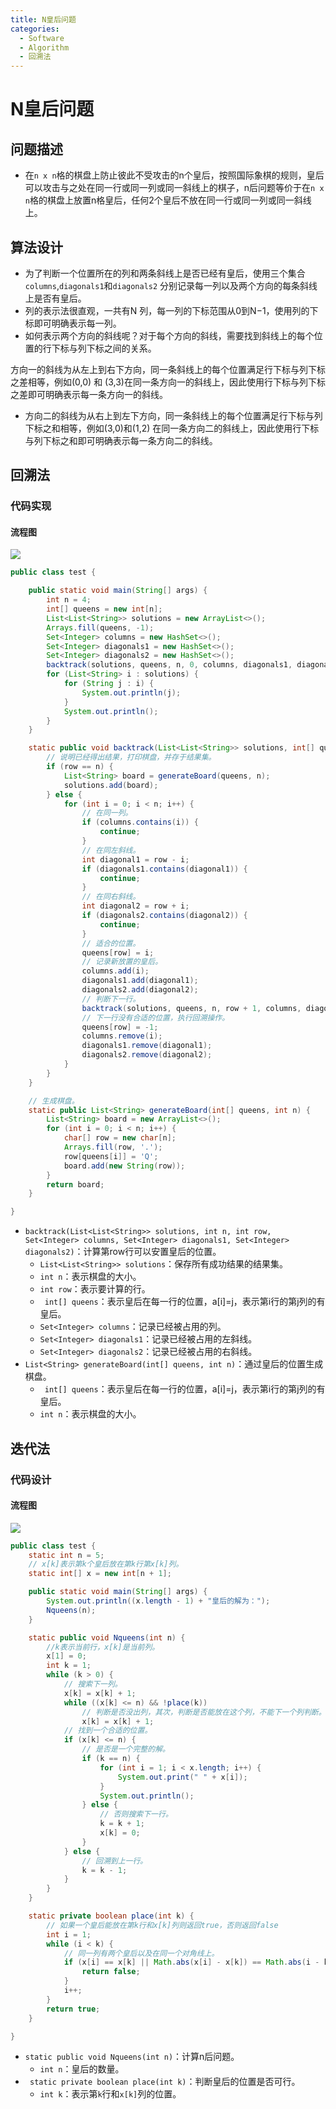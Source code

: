 ```yaml
---
title: N皇后问题
categories:
  - Software
  - Algorithm
  - 回溯法
---
```

# N皇后问题

## 问题描述

- 在`n x n`格的棋盘上防止彼此不受攻击的n个皇后，按照国际象棋的规则，皇后可以攻击与之处在同一行或同一列或同一斜线上的棋子，n后问题等价于在`n x n`格的棋盘上放置n格皇后，任何2个皇后不放在同一行或同一列或同一斜线上。

## 算法设计

- 为了判断一个位置所在的列和两条斜线上是否已经有皇后，使用三个集合`columns`,`diagonals1`和`diagonals2` 分别记录每一列以及两个方向的每条斜线上是否有皇后。
- 列的表示法很直观，一共有N 列，每一列的下标范围从0到N−1，使用列的下标即可明确表示每一列。
- 如何表示两个方向的斜线呢？对于每个方向的斜线，需要找到斜线上的每个位置的行下标与列下标之间的关系。

方向一的斜线为从左上到右下方向，同一条斜线上的每个位置满足行下标与列下标之差相等，例如(0,0) 和 (3,3)在同一条方向一的斜线上，因此使用行下标与列下标之差即可明确表示每一条方向一的斜线。
- 方向二的斜线为从右上到左下方向，同一条斜线上的每个位置满足行下标与列下标之和相等，例如(3,0)和(1,2) 在同一条方向二的斜线上，因此使用行下标与列下标之和即可明确表示每一条方向二的斜线。

## 回溯法

### 代码实现

#### 流程图

![](https://raw.githubusercontent.com/LuShan123888/Files/main/Pictures/2020-12-21-Flowchart-8545082.png)

```java
public class test {

    public static void main(String[] args) {
        int n = 4;
        int[] queens = new int[n];
        List<List<String>> solutions = new ArrayList<>();
        Arrays.fill(queens, -1);
        Set<Integer> columns = new HashSet<>();
        Set<Integer> diagonals1 = new HashSet<>();
        Set<Integer> diagonals2 = new HashSet<>();
        backtrack(solutions, queens, n, 0, columns, diagonals1, diagonals2);
        for (List<String> i : solutions) {
            for (String j : i) {
                System.out.println(j);
            }
            System.out.println();
        }
    }

    static public void backtrack(List<List<String>> solutions, int[] queens, int n, int row, Set<Integer> columns, Set<Integer> diagonals1, Set<Integer> diagonals2) {
        // 说明已经得出结果，打印棋盘，并存于结果集。
        if (row == n) {
            List<String> board = generateBoard(queens, n);
            solutions.add(board);
        } else {
            for (int i = 0; i < n; i++) {
                // 在同一列。
                if (columns.contains(i)) {
                    continue;
                }
                // 在同左斜线。
                int diagonal1 = row - i;
                if (diagonals1.contains(diagonal1)) {
                    continue;
                }
                // 在同右斜线。
                int diagonal2 = row + i;
                if (diagonals2.contains(diagonal2)) {
                    continue;
                }
                // 适合的位置。
                queens[row] = i;
                // 记录新放置的皇后。
                columns.add(i);
                diagonals1.add(diagonal1);
                diagonals2.add(diagonal2);
                // 判断下一行。
                backtrack(solutions, queens, n, row + 1, columns, diagonals1, diagonals2);
                // 下一行没有合适的位置，执行回溯操作。
                queens[row] = -1;
                columns.remove(i);
                diagonals1.remove(diagonal1);
                diagonals2.remove(diagonal2);
            }
        }
    }

    // 生成棋盘。
    static public List<String> generateBoard(int[] queens, int n) {
        List<String> board = new ArrayList<>();
        for (int i = 0; i < n; i++) {
            char[] row = new char[n];
            Arrays.fill(row, '.');
            row[queens[i]] = 'Q';
            board.add(new String(row));
        }
        return board;
    }

}
```

- `backtrack(List<List<String>> solutions, int n, int row, Set<Integer> columns, Set<Integer> diagonals1, Set<Integer> diagonals2)`：计算第row行可以安置皇后的位置。
    - `List<List<String>> solutions`：保存所有成功结果的结果集。
    - `int n`：表示棋盘的大小。
    - `int row`：表示要计算的行。
    - ` int[] queens`：表示皇后在每一行的位置，a[i]=j，表示第i行的第j列的有皇后。
    - `Set<Integer> columns`：记录已经被占用的列。
    - `Set<Integer> diagonals1`：记录已经被占用的左斜线。
    - `Set<Integer> diagonals2`：记录已经被占用的右斜线。
- `List<String> generateBoard(int[] queens, int n)`：通过皇后的位置生成棋盘。
    - ` int[] queens`：表示皇后在每一行的位置，a[i]=j，表示第i行的第j列的有皇后。
    - `int n`：表示棋盘的大小。

## 迭代法

### 代码设计

#### 流程图

![](https://raw.githubusercontent.com/LuShan123888/Files/main/Pictures/2020-12-21-Flowchart%2520(1).png)

```java
public class test {
    static int n = 5;
    // x[k]表示第k个皇后放在第k行第x[k]列。
    static int[] x = new int[n + 1];

    public static void main(String[] args) {
        System.out.println((x.length - 1) + "皇后的解为：");
        Nqueens(n);
    }

    static public void Nqueens(int n) {
        //k表示当前行，x[k]是当前列。
        x[1] = 0;
        int k = 1;
        while (k > 0) {
            // 搜索下一列。
            x[k] = x[k] + 1;
            while ((x[k] <= n) && !place(k))
                // 判断是否没出列，其次，判断是否能放在这个列，不能下一个列判断。
                x[k] = x[k] + 1;
            // 找到一个合适的位置。
            if (x[k] <= n) {
                // 是否是一个完整的解。
                if (k == n) {
                    for (int i = 1; i < x.length; i++) {
                        System.out.print(" " + x[i]);
                    }
                    System.out.println();
                } else {
                    // 否则搜索下一行。
                    k = k + 1;
                    x[k] = 0;
                }
            } else {
                // 回溯到上一行。
                k = k - 1;
            }
        }
    }

    static private boolean place(int k) {
        // 如果一个皇后能放在第k行和x[k]列则返回true，否则返回false
        int i = 1;
        while (i < k) {
            // 同一列有两个皇后以及在同一个对角线上。
            if (x[i] == x[k] || Math.abs(x[i] - x[k]) == Math.abs(i - k)) {
                return false;
            }
            i++;
        }
        return true;
    }

}
```

- `static public void Nqueens(int n)`：计算n后问题。
    - `int n`：皇后的数量。
- ` static private boolean place(int k)`：判断皇后的位置是否可行。
    - `int k`：表示第`k`行和`x[k]`列的位置。